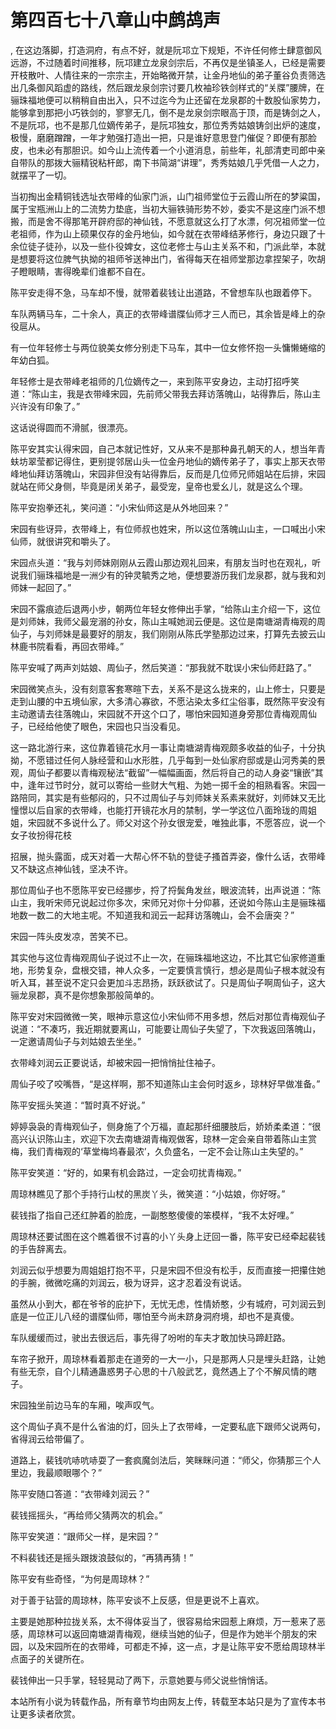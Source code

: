 # 第四百七十八章山中鹧鸪声
,  在这边落脚，打造洞府，有点不好，就是阮邛立下规矩，不许任何修士肆意御风远游，不过随着时间推移，阮邛建立龙泉剑宗后，不再仅是坐镇圣人，已经是需要开枝散叶、人情往来的一宗宗主，开始略微开禁，让金丹地仙的弟子董谷负责筛选出几条御风蹈虚的路线，然后跟龙泉剑宗讨要几枚袖珍铁剑样式的“关牒”腰牌，在骊珠福地便可以稍稍自由出入，只不过迄今为止还留在龙泉郡的十数股仙家势力，能够拿到那把小巧铁剑的，寥寥无几，倒不是龙泉剑宗眼高于顶，而是铸剑之人，不是阮邛，也不是那几位嫡传弟子，是阮邛独女，那位秀秀姑娘铸剑出炉的速度，极慢，磨磨蹭蹭，一年才勉强打造出一把，只是谁好意思登门催促？即便有那脸皮，也未必有那胆识。如今山上流传着一个小道消息，前些年，礼部清吏司郎中亲自带队的那拨大骊精锐粘杆郎，南下书简湖“讲理”，秀秀姑娘几乎凭借一人之力，就摆平了一切。
   当初掏出金精铜钱选址衣带峰的仙家门派，山门祖师堂位于云霞山所在的梦粱国，属于宝瓶洲山上的二流势力垫底，当初大骊铁骑形势不妙，委实不是这座门派不想搬，而是舍不得那笔开辟府邸的神仙钱，不愿意就这么打了水漂，何况祖师堂一位老祖师，作为山上硕果仅存的金丹地仙，如今就在衣带峰结茅修行，身边只跟了十余位徒子徒孙，以及一些仆役婢女，这位老修士与山主关系不和，门派此举，本就是想要将这位脾气执拗的祖师爷送神出门，省得每天在祖师堂那边拿捏架子，吹胡子瞪眼睛，害得晚辈们谁都不自在。
   陈平安走得不急，马车却不慢，就带着裴钱让出道路，不曾想车队也跟着停下。
   车队两辆马车，二十余人，真正的衣带峰谱牒仙师才三人而已，其余皆是峰上的杂役扈从。
   有一位年轻修士与两位貌美女修分别走下马车，其中一位女修怀抱一头慵懒蜷缩的年幼白狐。
   年轻修士是衣带峰老祖师的几位嫡传之一，来到陈平安身边，主动打招呼笑道：“陈山主，我是衣带峰宋园，先前师父带我去拜访落魄山，站得靠后，陈山主兴许没有印象了。”
   这话说得圆而不滑腻，很漂亮。
   陈平安其实认得宋园，自己本就记性好，又从来不是那种鼻孔朝天的人，想当年青蚨坊翠莹都记得住，更别提邻居山头一位金丹地仙的嫡传弟子了，事实上那天衣带峰地仙拜访落魄山，宋园非但没有站得靠后，反而是几位师兄师姐站在后排，宋园就站在师父身侧，毕竟是闭关弟子，最受宠，皇帝也爱幺儿，就是这么个理。
   陈平安抱拳还礼，笑问道：“小宋仙师这是从外地回来？”
   宋园有些讶异，衣带峰上，有位师叔也姓宋，所以这位落魄山山主，一口喊出小宋仙师，就很讲究和嚼头了。
   宋园点头道：“我与刘师妹刚刚从云霞山那边观礼回来，有朋友当时也在观礼，听说我们骊珠福地是一洲少有的钟灵毓秀之地，便想要游历我们龙泉郡，就与我和刘师妹一起回了。”
   宋园不露痕迹后退两小步，朝两位年轻女修伸出手掌，“给陈山主介绍一下，这位是刘师妹，我师父最宠溺的孙女，陈山主喊她润云便是。这位是南塘湖青梅观的周仙子，与刘师妹是最要好的朋友，我们刚刚从陈氏学塾那边过来，打算先去披云山林鹿书院看看，再回衣带峰。”
   陈平安喊了两声刘姑娘、周仙子，然后笑道：“那我就不耽误小宋仙师赶路了。”
   宋园微笑点头，没有刻意客套寒暄下去，关系不是这么拢来的，山上修士，只要是走到山腰的中五境仙家，大多清心寡欲，不愿沾染太多红尘俗事，既然陈平安没有主动邀请去往落魄山，宋园就不开这个口了，哪怕宋园知道身旁那位青梅观周仙子，已经给他使了眼色，宋园也只当没看见。
   这一路北游行来，这位靠着镜花水月一事让南塘湖青梅观颇多收益的仙子，十分执拗，不愿错过任何人脉经营和山水形胜，几乎每到一处仙家府邸或是山河秀美的景观，周仙子都要以青梅观秘法“截留”一幅幅画面，然后将自己的动人身姿“镶嵌”其中，逢年过节时分，就可以寄给一些财大气粗、为她一掷千金的相熟看客。宋园一路陪同，其实是有些郁闷的，只不过周仙子与刘师妹关系素来就好，刘师妹又无比憧憬以后自家的衣带峰，也能打开镜花水月的禁制，学一学这位八面玲珑的周姐姐，宋园就不多说什么了。师父对这个孙女很宠爱，唯独此事，不愿答应，说一个女子妆扮得花枝
   招展，抛头露面，成天对着一大帮心怀不轨的登徒子搔首弄姿，像什么话，衣带峰又不缺这点神仙钱，坚决不许。
   那位周仙子也不愿陈平安已经挪步，捋了捋鬓角发丝，眼波流转，出声说道：“陈山主，我听宋师兄说起过你多次，宋师兄对你十分仰慕，还说如今陈山主是骊珠福地数一数二的大地主呢。不知道我和润云一起拜访落魄山，会不会唐突？”
   宋园一阵头皮发凉，苦笑不已。
   其实他与这位青梅观周仙子说过不止一次，在骊珠福地这边，不比其它仙家修道重地，形势复杂，盘根交错，神人众多，一定要慎言慎行，想必是周仙子根本就没有听入耳，甚至说不定只会更加斗志昂扬，跃跃欲试了。只是周仙子啊周仙子，这大骊龙泉郡，真不是你想象那般简单的。
   陈平安对宋园微微一笑，眼神示意这位小宋仙师不用多想，然后对那位青梅观仙子说道：“不凑巧，我近期就要离山，可能要让周仙子失望了，下次我返回落魄山，一定邀请周仙子与刘姑娘去坐坐。”
   衣带峰刘润云正要说话，却被宋园一把悄悄扯住袖子。
   周仙子咬了咬嘴唇，“是这样啊，那不知道陈山主会何时返乡，琼林好早做准备。”
   陈平安摇头笑道：“暂时真不好说。”
   婷婷袅袅的青梅观仙子，侧身施了个万福，直起那纤细腰肢后，娇娇柔柔道：“很高兴认识陈山主，欢迎下次去南塘湖青梅观做客，琼林一定会亲自带着陈山主赏梅，我们青梅观的‘草堂梅坞春最浓’，久负盛名，一定不会让陈山主失望的。”
   陈平安笑道：“好的，如果有机会路过，一定会叨扰青梅观。”
   周琼林瞧见了那个手持行山杖的黑炭丫头，微笑道：“小姑娘，你好呀。”
   裴钱指了指自己还红肿着的脸庞，一副憨憨傻傻的笨模样，“我不太好哩。”
   周琼林还要试图在这个瞧着很不讨喜的小丫头身上迂回一番，陈平安已经牵起裴钱的手告辞离去。
   刘润云似乎想要为周姐姐打抱不平，只是宋园不但没有松手，反而直接一把攥住她的手腕，微微吃痛的刘润云，极为讶异，这才忍着没有说话。
   虽然从小到大，都在爷爷的庇护下，无忧无虑，性情娇憨，少有城府，可刘润云到底是一位正儿八经的谱牒仙师，哪怕至今尚未跻身洞府境，却也不是真傻。
   车队缓缓而过，驶出去很远后，事先得了吩咐的车夫才敢加快马蹄赶路。
   车帘子掀开，周琼林看着那走在道旁的一大一小，只是那两人只是埋头赶路，让她有些无奈，自个儿精通蛊惑男子心思的十八般武艺，竟然遇上了个不解风情的瞎子。
   宋园独坐前边马车的车厢，唉声叹气。
   这个周仙子真不是什么省油的灯，回头上了衣带峰，一定要私底下跟师父说两句，省得润云给带偏了。
   道路上，裴钱吭哧吭哧耍了一套疯魔剑法后，笑眯眯问道：“师父，你猜那三个人里边，我最顺眼哪个？”
   陈平安随口答道：“衣带峰刘润云？”
   裴钱摇摇头，“再给师父猜两次的机会。”
   陈平安笑道：“跟师父一样，是宋园？”
   不料裴钱还是摇头跟拨浪鼓似的，“再猜再猜！”
   陈平安有些奇怪，“为何是周琼林？”
   对于善于钻营的周琼林，陈平安谈不上反感，但是更说不上喜欢。
   主要是她那种拉拢关系，太不得体妥当了，很容易给宋园惹上麻烦，万一惹来了恶感，周琼林可以返回南塘湖青梅观，继续当她的仙子，但是作为她半个朋友的宋园，以及宋园所在的衣带峰，可都走不掉，这一点，才是让陈平安不愿给周琼林半点面子的关键所在。
   裴钱伸出一只手掌，轻轻晃动了两下，示意她要与师父说些悄悄话。
  本站所有小说为转载作品，所有章节均由网友上传，转载至本站只是为了宣传本书让更多读者欣赏。
